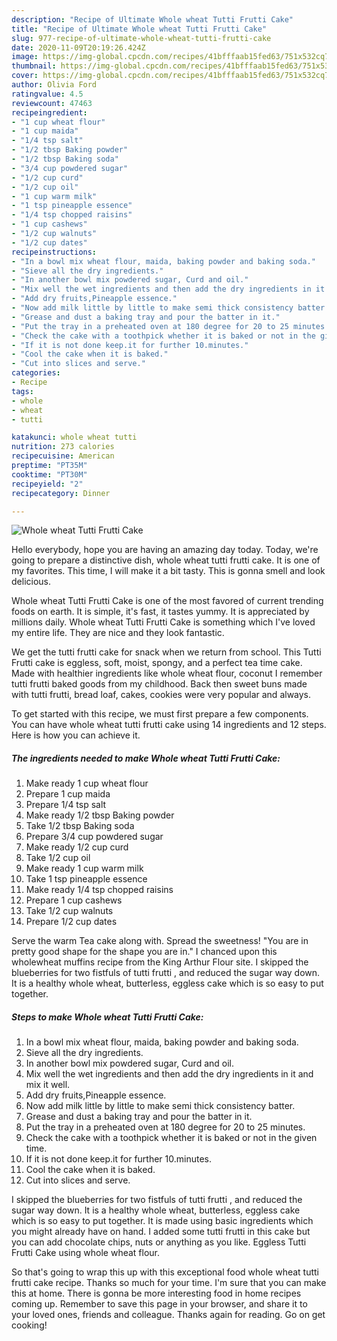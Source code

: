 ```yaml
---
description: "Recipe of Ultimate Whole wheat Tutti Frutti Cake"
title: "Recipe of Ultimate Whole wheat Tutti Frutti Cake"
slug: 977-recipe-of-ultimate-whole-wheat-tutti-frutti-cake
date: 2020-11-09T20:19:26.424Z
image: https://img-global.cpcdn.com/recipes/41bfffaab15fed63/751x532cq70/whole-wheat-tutti-frutti-cake-recipe-main-photo.jpg
thumbnail: https://img-global.cpcdn.com/recipes/41bfffaab15fed63/751x532cq70/whole-wheat-tutti-frutti-cake-recipe-main-photo.jpg
cover: https://img-global.cpcdn.com/recipes/41bfffaab15fed63/751x532cq70/whole-wheat-tutti-frutti-cake-recipe-main-photo.jpg
author: Olivia Ford
ratingvalue: 4.5
reviewcount: 47463
recipeingredient:
- "1 cup wheat flour"
- "1 cup maida"
- "1/4 tsp salt"
- "1/2 tbsp Baking powder"
- "1/2 tbsp Baking soda"
- "3/4 cup powdered sugar"
- "1/2 cup curd"
- "1/2 cup oil"
- "1 cup warm milk"
- "1 tsp pineapple essence"
- "1/4 tsp chopped raisins"
- "1 cup cashews"
- "1/2 cup walnuts"
- "1/2 cup dates"
recipeinstructions:
- "In a bowl mix wheat flour, maida, baking powder and baking soda."
- "Sieve all the dry ingredients."
- "In another bowl mix powdered sugar, Curd and oil."
- "Mix well the wet ingredients and then add the dry ingredients in it and mix it well."
- "Add dry fruits,Pineapple essence."
- "Now add milk little by little to make semi thick consistency batter."
- "Grease and dust a baking tray and pour the batter in it."
- "Put the tray in a preheated oven at 180 degree for 20 to 25 minutes."
- "Check the cake with a toothpick whether it is baked or not in the given time."
- "If it is not done keep.it for further 10.minutes."
- "Cool the cake when it is baked."
- "Cut into slices and serve."
categories:
- Recipe
tags:
- whole
- wheat
- tutti

katakunci: whole wheat tutti 
nutrition: 273 calories
recipecuisine: American
preptime: "PT35M"
cooktime: "PT30M"
recipeyield: "2"
recipecategory: Dinner

---
```



![Whole wheat Tutti Frutti Cake](https://img-global.cpcdn.com/recipes/41bfffaab15fed63/751x532cq70/whole-wheat-tutti-frutti-cake-recipe-main-photo.jpg)

Hello everybody, hope you are having an amazing day today. Today, we're going to prepare a distinctive dish, whole wheat tutti frutti cake. It is one of my favorites. This time, I will make it a bit tasty. This is gonna smell and look delicious.

Whole wheat Tutti Frutti Cake is one of the most favored of current trending foods on earth. It is simple, it's fast, it tastes yummy. It is appreciated by millions daily. Whole wheat Tutti Frutti Cake is something which I've loved my entire life. They are nice and they look fantastic.

We get the tutti frutti cake for snack when we return from school. This Tutti Frutti cake is eggless, soft, moist, spongy, and a perfect tea time cake. Made with healthier ingredients like whole wheat flour, coconut I remember tutti frutti baked goods from my childhood. Back then sweet buns made with tutti frutti, bread loaf, cakes, cookies were very popular and always.


To get started with this recipe, we must first prepare a few components. You can have whole wheat tutti frutti cake using 14 ingredients and 12 steps. Here is how you can achieve it.

<!--inarticleads1-->

##### The ingredients needed to make Whole wheat Tutti Frutti Cake:

1. Make ready 1 cup wheat flour
1. Prepare 1 cup maida
1. Prepare 1/4 tsp salt
1. Make ready 1/2 tbsp Baking powder
1. Take 1/2 tbsp Baking soda
1. Prepare 3/4 cup powdered sugar
1. Make ready 1/2 cup curd
1. Take 1/2 cup oil
1. Make ready 1 cup warm milk
1. Take 1 tsp pineapple essence
1. Make ready 1/4 tsp chopped raisins
1. Prepare 1 cup cashews
1. Take 1/2 cup walnuts
1. Prepare 1/2 cup dates


Serve the warm Tea cake along with. Spread the sweetness! &#34;You are in pretty good shape for the shape you are in.&#34; I chanced upon this wholewheat muffins recipe from the King Arthur Flour site. I skipped the blueberries for two fistfuls of tutti frutti , and reduced the sugar way down. It is a healthy whole wheat, butterless, eggless cake which is so easy to put together. 

<!--inarticleads2-->

##### Steps to make Whole wheat Tutti Frutti Cake:

1. In a bowl mix wheat flour, maida, baking powder and baking soda.
1. Sieve all the dry ingredients.
1. In another bowl mix powdered sugar, Curd and oil.
1. Mix well the wet ingredients and then add the dry ingredients in it and mix it well.
1. Add dry fruits,Pineapple essence.
1. Now add milk little by little to make semi thick consistency batter.
1. Grease and dust a baking tray and pour the batter in it.
1. Put the tray in a preheated oven at 180 degree for 20 to 25 minutes.
1. Check the cake with a toothpick whether it is baked or not in the given time.
1. If it is not done keep.it for further 10.minutes.
1. Cool the cake when it is baked.
1. Cut into slices and serve.


I skipped the blueberries for two fistfuls of tutti frutti , and reduced the sugar way down. It is a healthy whole wheat, butterless, eggless cake which is so easy to put together. It is made using basic ingredients which you might already have on hand. I added some tutti frutti in this cake but you can add chocolate chips, nuts or anything as you like. Eggless Tutti Frutti Cake using whole wheat flour. 

So that's going to wrap this up with this exceptional food whole wheat tutti frutti cake recipe. Thanks so much for your time. I'm sure that you can make this at home. There is gonna be more interesting food in home recipes coming up. Remember to save this page in your browser, and share it to your loved ones, friends and colleague. Thanks again for reading. Go on get cooking!
